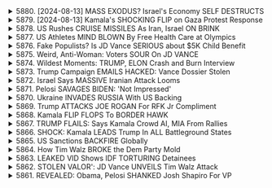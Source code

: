<details>
<summary>5880. [2024-08-13] MASS EXODUS? Israel's Economy SELF DESTRUCTS</summary><br>

<a href="https://www.youtube.com/watch?v=z4nks8iUoh0" target="_blank">
    <img src="https://img.youtube.com/vi/z4nks8iUoh0/maxresdefault.jpg" 
        alt="[Youtube]" width="200">
</a>

# MASS EXODUS? Israel's Economy SELF DESTRUCTS

## 以色列經濟及政治危機重點整理

以下根據原文內容，整理以色列目前面臨的經濟及政治危機的要點，以正式用語並條列式呈現：

**I. 經濟狀況惡化指標**

*   **人才外流：** 約 4.2 萬人自 2023 年 11 月至 2024 年 3 月永久移出以色列，主要原因是政治極端化及司法改革爭議。
*   **經濟支柱受威脅：** 以色列經濟依賴約 30 萬高級科班、醫務人員及大專教授，人才外流將嚴重衝擊經濟發展。
*   **長期經濟衰退風險：** 若大量高階人才離開，以色列將可能淪為第三世界國家。
*   **傳統經濟模式挑戰：** 超正統派群體比例漸增，其對經濟貢獻甚微，且高度依賴社福祉及兵役豁免，此趨勢增加經濟負擔。

**II. 政治與社會裂縫**

*   **極右勢力崛起：** 極端右翼勢力希望透過司法制度解體來鞏固權力，此舉加劇社會分歧。
*   **政治極端化的影響：** 政權極端化驅使具生產力的社會成員出國，加劇人才外流。
*   **政變風險：** 極端派掌握權力可能癱瘓國家運營，長期而言使國家功能喪失。
*   **國家認同危機：** 超正統派在社會中的代表性增強，但對經濟和社會貢獻有限。

**III. 外部因素加速危機**

*   **國際社會的厭惡：** 以色列的種族隔離政策 (apartheid) 和大規模屠殺行為引發國際社會負面情緒。
*   **地緣政治風險：** 與真主黨及伊朗的衝突可能加劇政治與經濟壓力。
*   **國際援助受阻：** 國際社會對以色列的援助可能減少，不利於經濟穩定。
*  **美國政策引發的效應:** 美國總統拜登對以色列的縱容，可能間接活化那些有能力瓦解以色列國家的勢力。

**IV. 前景預測**

*   **國家崩解風險：** 以色列可能因內部政治紛爭、人才外流和國際孤立而崩解。
*   **經濟衰退預警：** 經濟學者預測以色列的經濟可能陷入長期衰退。
*   **社會結構轉變：** 超正統派群體日益增強的政治影響力將改變社會結構。
*   **第三世界化趨勢：** 若關鍵人才出走，以色列可能淪為第三世界國家。

總之，原文警示了以色列目前面臨的嚴峻經濟與政治危機，並暗示此危機可能導致国家功能丧失及社会结构全面崩溃。
</details>

<details>
<summary>5879. [2024-08-13] Kamala's SHOCKING FLIP on Gaza Protest Response</summary><br>

<a href="https://www.youtube.com/watch?v=Klvn0M2zriU" target="_blank">
    <img src="https://img.youtube.com/vi/Klvn0M2zriU/maxresdefault.jpg" 
        alt="[Youtube]" width="200">
</a>

# Kamala's SHOCKING FLIP on Gaza Protest Response

## 對話摘要：政治評論、中東局勢及美國總統大選

本次對話為政治評論，涉及中東地區衝突、美國總統大選以及美國國內的政治策略。以下為重點歸納：

**一、 中東衝突與以色列的戰略：**

*   **以色列總理納坦尼揚胡的策略：** 評論員認為，納坦尼揚胡採取的是激化衝突以獲取美國的支持的策略。他似乎判斷美國拜登政府會屈服於他的激化行為，並繼續提供支持。
*   **美國對以色列的支持：** 拜登政府在以色列的隱藏爆彈釋出，被認為是以色列可以繼續擴大衝突和激化局勢的信號。
*   **美國總統大選與中東局勢：** 評論員認為，以色列總理希望美國總統選出唐納德·川普，並通過制造全球混亂以影響選情，使共和黨得以利用。

**二、 拜登政府的困境與民主黨挑戰：**

*   **政治風險規避：** 政治家傾向于維持現狀以保權，但世界正在發生劇烈變化，若拒絕適應，將付出高昂的代價。
*   **民主黨需要政策轉變：** 民主黨若要避免被利用，需要進行真正的、根本性的政策轉變，而不仅仅是表面上的修飾。
*   **美國對以色列的政策：**美國應該改變現有的政策，停止将以色列的阿巴特黑種族隔離政策置於法律之上，轉而支持以和平和公正為基礎的解決方案。

**三、 評論員對局勢的解讀：**

*  **美國國內政治與國際局勢：**  共和黨希望通過制造全球混亂，利用選民對拜登政府的不滿來贏取總統大選。
*   **納坦尼揚胡與川普：** 川普似乎與納坦尼揚胡有頻繁的接觸，以制定針對拜登政府的策略。
*   **美國政策的轉變：** 如果民主黨要保持競爭力，必须真正改变对以色列的政策，并将其视为美国國內的政治和道德義務。
*   **政治轉變的必要性：** 時刻關注世界局勢的變化，及时調整和轉變美國的政策。

**四、 總結：**

這次談話強調了中東地區緊張局勢與美國國內政治之間複雜的互動關係。评论员认为，民主黨若要挽救局面，必须果斷改變對以色列的政策，並采取更加積極的策略来应对世界的變化。同時，也指出美國國內政治鬥爭對世界局勢的影響，以及在複雜局勢中尋求和平與正義的重要性。

希望这份摘要能够清晰而客观地总结对话的核心观点。
</details>

<details>
<summary>5878. US Rushes CRUISE MISSILES As Iran, Israel ON BRINK</summary><br>

<a href="https://www.youtube.com/watch?v=ZgufxqZZptk" target="_blank">
    <img src="https://img.youtube.com/vi/ZgufxqZZptk/maxresdefault.jpg" 
        alt="[Youtube]" width="200">
</a>

# US Rushes CRUISE MISSILES As Iran, Israel ON BRINK


</details>

<details>
<summary>5877. US Athletes MIND BLOWN By Free Health Care at Olympics</summary><br>

<a href="https://www.youtube.com/watch?v=_H6z_DMr1dQ" target="_blank">
    <img src="https://img.youtube.com/vi/_H6z_DMr1dQ/maxresdefault.jpg" 
        alt="[Youtube]" width="200">
</a>

# US Athletes MIND BLOWN By Free Health Care at Olympics


</details>

<details>
<summary>5876. Fake Populists? Is JD Vance SERIOUS about $5K Child Benefit</summary><br>

<a href="https://www.youtube.com/watch?v=mSemsVeJxzk" target="_blank">
    <img src="https://img.youtube.com/vi/mSemsVeJxzk/maxresdefault.jpg" 
        alt="[Youtube]" width="200">
</a>

# Fake Populists? Is JD Vance SERIOUS about $5K Child Benefit


</details>

<details>
<summary>5875. Weird, Anti-Woman: Voters SOUR On JD VANCE</summary><br>

<a href="https://www.youtube.com/watch?v=XrfqSZGlxpU" target="_blank">
    <img src="https://img.youtube.com/vi/XrfqSZGlxpU/maxresdefault.jpg" 
        alt="[Youtube]" width="200">
</a>

# Weird, Anti-Woman: Voters SOUR On JD VANCE


</details>

<details>
<summary>5874. Wildest Moments: TRUMP, ELON Crash and Burn Interview</summary><br>

<a href="https://www.youtube.com/watch?v=PpO7j7ZeNdU" target="_blank">
    <img src="https://img.youtube.com/vi/PpO7j7ZeNdU/maxresdefault.jpg" 
        alt="[Youtube]" width="200">
</a>

# Wildest Moments: TRUMP, ELON Crash and Burn Interview


</details>

<details>
<summary>5873. Trump Campaign EMAILS HACKED: Vance Dossier Stolen</summary><br>

<a href="https://www.youtube.com/watch?v=s8GadD8fwTo" target="_blank">
    <img src="https://img.youtube.com/vi/s8GadD8fwTo/maxresdefault.jpg" 
        alt="[Youtube]" width="200">
</a>

# Trump Campaign EMAILS HACKED: Vance Dossier Stolen


</details>

<details>
<summary>5872. Israel Says MASSIVE Iranian Attack Looms</summary><br>

<a href="https://www.youtube.com/watch?v=RRAJrbfdXLw" target="_blank">
    <img src="https://img.youtube.com/vi/RRAJrbfdXLw/maxresdefault.jpg" 
        alt="[Youtube]" width="200">
</a>

# Israel Says MASSIVE Iranian Attack Looms


</details>

<details>
<summary>5871. Pelosi SAVAGES BIDEN: 'Not Impressed'</summary><br>

<a href="https://www.youtube.com/watch?v=yWwKZ3CG1Ug" target="_blank">
    <img src="https://img.youtube.com/vi/yWwKZ3CG1Ug/maxresdefault.jpg" 
        alt="[Youtube]" width="200">
</a>

# Pelosi SAVAGES BIDEN: 'Not Impressed'


</details>

<details>
<summary>5870. Ukraine INVADES RUSSIA With US Backing</summary><br>

<a href="https://www.youtube.com/watch?v=ncQJ8dzXnx8" target="_blank">
    <img src="https://img.youtube.com/vi/ncQJ8dzXnx8/maxresdefault.jpg" 
        alt="[Youtube]" width="200">
</a>

# Ukraine INVADES RUSSIA With US Backing


</details>

<details>
<summary>5869. Trump ATTACKS JOE ROGAN For RFK Jr Compliment</summary><br>

<a href="https://www.youtube.com/watch?v=fj7Cy_V7ZxQ" target="_blank">
    <img src="https://img.youtube.com/vi/fj7Cy_V7ZxQ/maxresdefault.jpg" 
        alt="[Youtube]" width="200">
</a>

# Trump ATTACKS JOE ROGAN For RFK Jr Compliment


</details>

<details>
<summary>5868. Kamala FLIP FLOPS To BORDER HAWK</summary><br>

<a href="https://www.youtube.com/watch?v=YakffHHHheI" target="_blank">
    <img src="https://img.youtube.com/vi/YakffHHHheI/maxresdefault.jpg" 
        alt="[Youtube]" width="200">
</a>

# Kamala FLIP FLOPS To BORDER HAWK


</details>

<details>
<summary>5867. TRUMP FLAILS: Says Kamala Crowd AI, MIA From Rallies</summary><br>

<a href="https://www.youtube.com/watch?v=pc3qYnBmJtY" target="_blank">
    <img src="https://img.youtube.com/vi/pc3qYnBmJtY/maxresdefault.jpg" 
        alt="[Youtube]" width="200">
</a>

# TRUMP FLAILS: Says Kamala Crowd AI, MIA From Rallies


</details>

<details>
<summary>5866. SHOCK: Kamala LEADS Trump In ALL Battleground States</summary><br>

<a href="https://www.youtube.com/watch?v=vVpQIz1Y1f8" target="_blank">
    <img src="https://img.youtube.com/vi/vVpQIz1Y1f8/maxresdefault.jpg" 
        alt="[Youtube]" width="200">
</a>

# SHOCK: Kamala LEADS Trump In ALL Battleground States


</details>

<details>
<summary>5865. US Sanctions BACKFIRE Globally</summary><br>

<a href="https://www.youtube.com/watch?v=HFcf4YXR2kM" target="_blank">
    <img src="https://img.youtube.com/vi/HFcf4YXR2kM/maxresdefault.jpg" 
        alt="[Youtube]" width="200">
</a>

# US Sanctions BACKFIRE Globally


</details>

<details>
<summary>5864. How Tim Walz BROKE the Dem Party Mold</summary><br>

<a href="https://www.youtube.com/watch?v=eB9QS3fbvC0" target="_blank">
    <img src="https://img.youtube.com/vi/eB9QS3fbvC0/maxresdefault.jpg" 
        alt="[Youtube]" width="200">
</a>

# How Tim Walz BROKE the Dem Party Mold


</details>

<details>
<summary>5863. LEAKED VID Shows IDF TORTURING Detainees</summary><br>

<a href="https://www.youtube.com/watch?v=KUgM94sjgu4" target="_blank">
    <img src="https://img.youtube.com/vi/KUgM94sjgu4/maxresdefault.jpg" 
        alt="[Youtube]" width="200">
</a>

# LEAKED VID Shows IDF TORTURING Detainees


</details>

<details>
<summary>5862. STOLEN VALOR': JD Vance UNVEILS Tim Walz Attack</summary><br>

<a href="https://www.youtube.com/watch?v=x4AkMjvN4kg" target="_blank">
    <img src="https://img.youtube.com/vi/x4AkMjvN4kg/maxresdefault.jpg" 
        alt="[Youtube]" width="200">
</a>

# STOLEN VALOR': JD Vance UNVEILS Tim Walz Attack


</details>

<details>
<summary>5861. REVEALED: Obama, Pelosi SHANKED Josh Shapiro For VP</summary><br>

<a href="https://www.youtube.com/watch?v=f8cp-rEYXAU" target="_blank">
    <img src="https://img.youtube.com/vi/f8cp-rEYXAU/maxresdefault.jpg" 
        alt="[Youtube]" width="200">
</a>

# REVEALED: Obama, Pelosi SHANKED Josh Shapiro For VP


</details>

